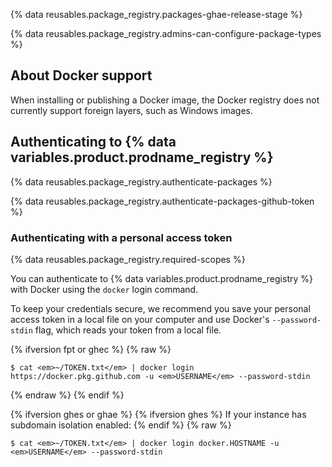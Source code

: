 {% data reusables.package_registry.packages-ghae-release-stage %}

{% data reusables.package_registry.admins-can-configure-package-types %}

## About Docker support

When installing or publishing a Docker image, the Docker registry does not currently support foreign layers, such as Windows images.

## Authenticating to {% data variables.product.prodname_registry %}

{% data reusables.package_registry.authenticate-packages %}

{% data reusables.package_registry.authenticate-packages-github-token %}

### Authenticating with a personal access token

{% data reusables.package_registry.required-scopes %}

You can authenticate to {% data variables.product.prodname_registry %} with Docker using the `docker` login command.

To keep your credentials secure, we recommend you save your personal access token in a local file on your computer and use Docker's `--password-stdin` flag, which reads your token from a local file.

{% ifversion fpt or ghec %}
{% raw %}
  ```shell
  $ cat <em>~/TOKEN.txt</em> | docker login https://docker.pkg.github.com -u <em>USERNAME</em> --password-stdin
  ```
{% endraw %}
{% endif %}

{% ifversion ghes or ghae %}
{% ifversion ghes %}
If your instance has subdomain isolation enabled:
{% endif %}
{% raw %}
 ```shell
 $ cat <em>~/TOKEN.txt</em> | docker login docker.HOSTNAME -u <em>USERNAME</em> --password-stdin
```
